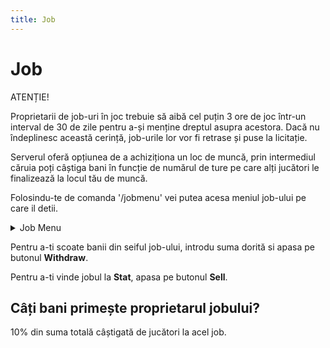 ```yaml
---
title: Job 
---
```



# Job
<div class="danger-container">
    <p class="title">ATENȚIE!</p>
    <p class="description"> Proprietarii de job-uri în joc trebuie să aibă cel puțin 3 ore de joc într-un interval de 30 de zile pentru a-și 
        menține dreptul asupra acestora. Dacă nu îndeplinesc această cerință, job-urile lor vor fi retrase și puse la licitație.
    </p>
</div>
Serverul oferă opțiunea de a achiziționa un loc de muncă, prin intermediul căruia poți câștiga bani în funcție de numărul de ture pe care alți jucători le finalizează la locul tău de muncă.

Folosindu-te de comanda '/jobmenu' vei putea acesa meniul job-ului pe care il detii.

<details class="details custom-block">
    <summary> Job Menu</summary>
    <p> ![Job Menu] (https://i.imgur.com/8gk8OPu.png)</p>
</details>

Pentru a-ti scoate banii din seiful job-ului, introdu suma dorită si apasa pe butonul <strong>Withdraw</strong>.

Pentru a-ti vinde jobul la **Stat**, apasa pe butonul <strong>Sell</strong>.

## Câți bani primește proprietarul jobului?
10% din suma totală câștigată de jucători la acel job.
